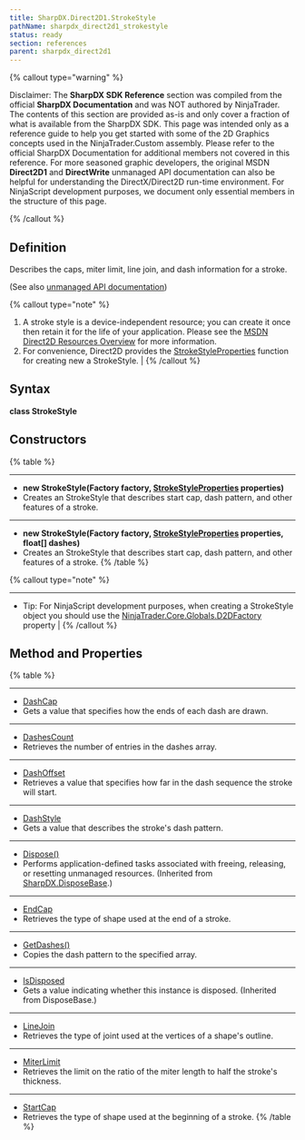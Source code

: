 ```yaml
---
title: SharpDX.Direct2D1.StrokeStyle
pathName: sharpdx_direct2d1_strokestyle
status: ready
section: references
parent: sharpdx_direct2d1
---
```


{% callout type="warning" %}

Disclaimer: The **SharpDX SDK Reference** section was compiled from the official **SharpDX Documentation** and was NOT authored by NinjaTrader. The contents of this section are provided as-is and only cover a fraction of what is available from the SharpDX SDK. This page was intended only as a reference guide to help you get started with some of the 2D Graphics concepts used in the NinjaTrader.Custom assembly. Please refer to the official SharpDX Documentation for additional members not covered in this reference. For more seasoned graphic developers, the original MSDN **Direct2D1** and **DirectWrite** unmanaged API documentation can also be helpful for understanding the DirectX/Direct2D run-time environment. For NinjaScript development purposes, we document only essential members in the structure of this page.

{% /callout %}

## Definition

Describes the caps, miter limit, line join, and dash information for a stroke.

(See also [unmanaged API documentation](http://msdn.microsoft.com/en-us/library/dd372217.aspx))

{% callout type="note" %}

1. A stroke style is a device-independent resource; you can create it once then retain it for the life of your application. Please see the [MSDN Direct2D Resources Overview](https://msdn.microsoft.com/en-us/library/dd756757(v=vs.85).aspx) for more information.
2. For convenience, Direct2D provides the [StrokeStyleProperties](sharpdx_direct2d1_strokestyleproperties.md) function for creating new a StrokeStyle. |
{% /callout %}

## Syntax

**class StrokeStyle**

## Constructors

{% table %}

---

* **new StrokeStyle(Factory factory, [StrokeStyleProperties](sharpdx_direct2d1_strokestyleproperties.md) properties)** 
* Creates an StrokeStyle that describes start cap, dash pattern, and other features of a stroke. 
---
* **new StrokeStyle(Factory factory, [StrokeStyleProperties](sharpdx_direct2d1_strokestyleproperties.md) properties, float[] dashes)** 
* Creates an StrokeStyle that describes start cap, dash pattern, and other features of a stroke. 
{% /table %}

{% callout type="note" %}

---

* Tip: For NinjaScript development purposes, when creating a StrokeStyle object you should use the [NinjaTrader.Core.Globals.D2DFactory](d2dfactory) property |
{% /callout %}

## Method and Properties

{% table %}

---

* [DashCap](sharpdx_direct2d1_strokestyle_dashcap) 
* Gets a value that specifies how the ends of each dash are drawn. 
---
* [DashesCount](sharpdx_direct2d1_strokestyle_dashescount) 
* Retrieves the number of entries in the dashes array. 
---
* [DashOffset](sharpdx_direct2d1_strokestyle_dashoffset) 
* Retrieves a value that specifies how far in the dash sequence the stroke will start. 
---
* [DashStyle](sharpdx_direct2d1_strokestyle_dashstyle) 
* Gets a value that describes the stroke's dash pattern. 
---
* [Dispose()](sharpdx_disposebase_dispose) 
* Performs application-defined tasks associated with freeing, releasing, or resetting unmanaged resources. (Inherited from [SharpDX.DisposeBase](sharpdx_disposebase.md).)
---
* [EndCap](sharpdx_direct2d1_strokestyle_endcap) 
* Retrieves the type of shape used at the end of a stroke. 
---
* [GetDashes()](sharpdx_direct2d1_strokestyle_getdashes)
* Copies the dash pattern to the specified array. 
---
* [IsDisposed](sharpdx_disposebase_isdisposed.md) 
* Gets a value indicating whether this instance is disposed. (Inherited from DisposeBase.)
---
* [LineJoin](sharpdx_direct2d1_strokestyle_linejoin) 
* Retrieves the type of joint used at the vertices of a shape's outline.
---
* [MiterLimit](sharpdx_direct2d1_strokestyle_miterlimit) 
* Retrieves the limit on the ratio of the miter length to half the stroke's thickness. 
---
* [StartCap](sharpdx_direct2d1_strokestyle_startcap)
* Retrieves the type of shape used at the beginning of a stroke.
{% /table %}
